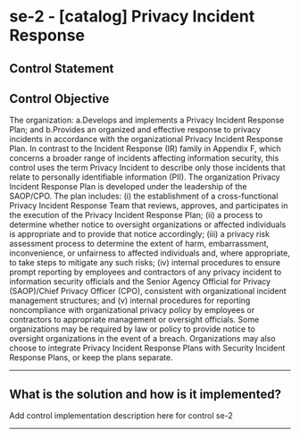 # se-2 - \[catalog\] Privacy Incident Response

## Control Statement

## Control Objective

The organization:  a.Develops and implements a Privacy Incident Response Plan; and  b.Provides an organized and effective response to privacy incidents in accordance with the organizational Privacy Incident Response Plan.    In contrast to the Incident Response (IR) family in Appendix F, which concerns a broader range of incidents affecting information security, this control uses the term Privacy Incident to describe only those incidents that relate to personally identifiable information (PII). The organization Privacy Incident Response Plan is developed under the leadership of the SAOP/CPO. The plan includes: (i) the establishment of a cross-functional Privacy Incident Response Team that reviews, approves, and participates in the execution of the Privacy Incident Response Plan; (ii) a process to determine whether notice to oversight organizations or affected individuals is appropriate and to provide that notice accordingly; (iii) a privacy risk assessment process to determine the extent of harm, embarrassment, inconvenience, or unfairness to affected individuals and, where appropriate, to take steps to mitigate any such risks; (iv) internal procedures to ensure prompt reporting by employees and contractors of any privacy incident to information security officials and the Senior Agency Official for Privacy (SAOP)/Chief Privacy Officer (CPO), consistent with organizational incident management structures; and (v) internal procedures for reporting noncompliance with organizational privacy policy by employees or contractors to appropriate management or oversight officials. Some organizations may be required by law or policy to provide notice to oversight organizations in the event of a breach. Organizations may also choose to integrate Privacy Incident Response Plans with Security Incident Response Plans, or keep the plans separate.

______________________________________________________________________

## What is the solution and how is it implemented?

Add control implementation description here for control se-2

______________________________________________________________________

